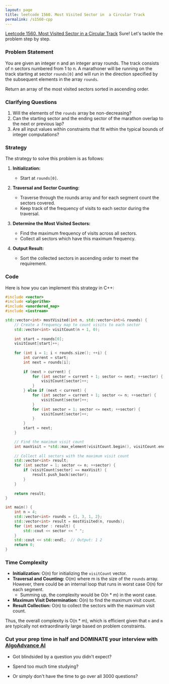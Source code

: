 ```yaml
---
layout: page
title: leetcode 1560. Most Visited Sector in  a Circular Track
permalink: /s1560-cpp
---
```

[Leetcode 1560. Most Visited Sector in  a Circular Track](https://algoadvance.github.io/algoadvance/l1560)
Sure! Let's tackle the problem step by step.

### Problem Statement

You are given an integer n and an integer array rounds. The track consists of n sectors numbered from 1 to n. A marathoner will be running on the track starting at sector `rounds[0]` and will run in the direction specified by the subsequent elements in the array `rounds`.

Return an array of the most visited sectors sorted in ascending order.

### Clarifying Questions

1. Will the elements of the `rounds` array be non-decreasing?
2. Can the starting sector and the ending sector of the marathon overlap to the next or previous lap?
3. Are all input values within constraints that fit within the typical bounds of integer computations?

### Strategy

The strategy to solve this problem is as follows:

1. **Initialization:**
   - Start at `rounds[0]`.

2. **Traversal and Sector Counting:**
   - Traverse through the rounds array and for each segment count the sectors covered.
   - Keep track of the frequency of visits to each sector during the traversal.

3. **Determine the Most Visited Sectors:**
   - Find the maximum frequency of visits across all sectors.
   - Collect all sectors which have this maximum frequency.

4. **Output Result:**
   - Sort the collected sectors in ascending order to meet the requirement.

### Code

Here is how you can implement this strategy in C++:

```cpp
#include <vector>
#include <algorithm>
#include <unordered_map>
#include <iostream>

std::vector<int> mostVisited(int n, std::vector<int>& rounds) {
    // Create a frequency map to count visits to each sector
    std::vector<int> visitCount(n + 1, 0);
    
    int start = rounds[0];
    visitCount[start]++;
    
    for (int i = 1; i < rounds.size(); ++i) {
        int current = start;
        int next = rounds[i];
        
        if (next > current) {
            for (int sector = current + 1; sector <= next; ++sector) {
                visitCount[sector]++;
            }
        } else if (next < current) {
            for (int sector = current + 1; sector <= n; ++sector) {
                visitCount[sector]++;
            }
            for (int sector = 1; sector <= next; ++sector) {
                visitCount[sector]++;
            }
        }
        start = next;
    }

    // Find the maximum visit count
    int maxVisit = *std::max_element(visitCount.begin(), visitCount.end());
    
    // Collect all sectors with the maximum visit count
    std::vector<int> result;
    for (int sector = 1; sector <= n; ++sector) {
        if (visitCount[sector] == maxVisit) {
            result.push_back(sector);
        }
    }
    
    return result;
}

int main() {
    int n = 4;
    std::vector<int> rounds = {1, 3, 1, 2};
    std::vector<int> result = mostVisited(n, rounds);
    for (int sector : result) {
        std::cout << sector << " ";
    }
    std::cout << std::endl;  // Output: 1 2
    return 0;
}
```

### Time Complexity

- **Initialization:** O(n) for initializing the `visitCount` vector.
- **Traversal and Counting:** O(m) where m is the size of the `rounds` array. However, there could be an internal loop that runs in worst case O(n) for each segment.
    - Summing up, the complexity would be O(n * m) in the worst case.
- **Maximum Visit Determination:** O(n) to find the maximum visit count.
- **Result Collection:** O(n) to collect the sectors with the maximum visit count.

Thus, the overall complexity is O(n * m), which is efficient given that `n` and `m` are typically not extraordinarily large based on problem constraints.


### Cut your prep time in half and DOMINATE your interview with [AlgoAdvance AI](https://algoAdvance.com)

- Got blindsided by a question you didn't expect?

- Spend too much time studying?

- Or simply don't have the time to go over all 3000 questions?


